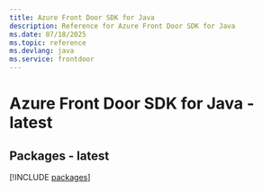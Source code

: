 ```yaml
---
title: Azure Front Door SDK for Java
description: Reference for Azure Front Door SDK for Java
ms.date: 07/18/2025
ms.topic: reference
ms.devlang: java
ms.service: frontdoor
---
```

# Azure Front Door SDK for Java - latest
## Packages - latest
[!INCLUDE [packages](front-door-index.md)]